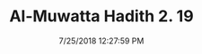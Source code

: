---
title        : "Al-Muwatta Hadith 2. 19"
date         : 7/25/2018 12:27:59 PM
draft        : false
type         : "hadith"
layout       : "hadith"
BookCode     : "AMH"
VolumeNumber : "2"
HadithNumber : "19"
categories  :  ["Purity - Discontinuing Doing Wudu on Account of Eating Cooked Food"]
---